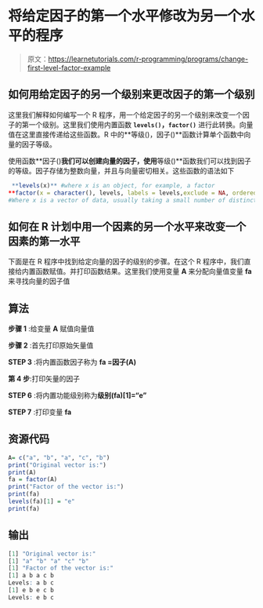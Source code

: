 # 将给定因子的第一个水平修改为另一个水平的程序

> 原文：<https://learnetutorials.com/r-programming/programs/change-first-level-factor-example>

## 如何用给定因子的另一个级别来更改因子的第一个级别

这里我们解释如何编写一个 R 程序，用一个给定因子的另一个级别来改变一个因子的第一个级别。这里我们使用内置函数 **`levels()`，`factor()`** 进行此转换。向量值在这里直接传递给这些函数。R 中的**等级()，因子()**函数计算单个函数中向量的因子等级。

使用函数**因子()**我们可以创建向量的因子，使用**等级()**函数我们可以找到因子的等级。因子存储为整数向量，并且与向量密切相关。这些函数的语法如下

```r
 **levels(x)** #where x is an object, for example, a factor
**factor(x = character(), levels, labels = levels,exclude = NA, ordered = is.ordered(x), nmax = NA)** 
#Where x is a vector of data, usually taking a small number of distinct values 

```

## 如何在 R 计划中用一个因素的另一个水平来改变一个因素的第一水平

下面是在 R 程序中找到给定向量的因子的级别的步骤。在这个 R 程序中，我们直接给内置函数赋值。并打印函数结果。这里我们使用变量 **A** 来分配向量值变量 **fa** 来寻找向量的因子值

## 算法

**步骤 1** :给变量 **A** 赋值向量值

**步骤 2** :首先打印原始矢量值

**STEP 3** :将内置函数因子称为 **fa =因子(A)**

**第 4 步**:打印矢量的因子

**STEP 6** :将内置功能级别称为**级别(fa)[1]=“e”**

**STEP 7** :打印变量 **fa**

## 资源代码

```r
A= c("a", "b", "a", "c", "b")
print("Original vector is:")
print(A)
fa = factor(A)
print("Factor of the vector is:")
print(fa)
levels(fa)[1] = "e"
print(fa)

```

## 输出

```r
[1] "Original vector is:"
[1] "a" "b" "a" "c" "b"
[1] "Factor of the vector is:"
[1] a b a c b
Levels: a b c
[1] e b e c b
Levels: e b c 
```